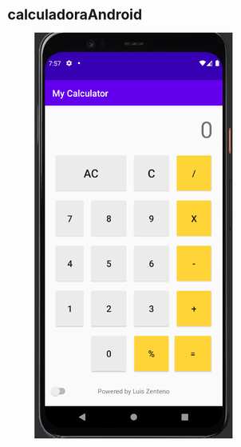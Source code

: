 # calculadoraAndroid
<p align="center">
  <img src="https://github.com/LuisZentenxx/calculadoraAndroid/blob/master/calc1.png?raw=true" />
</p>
